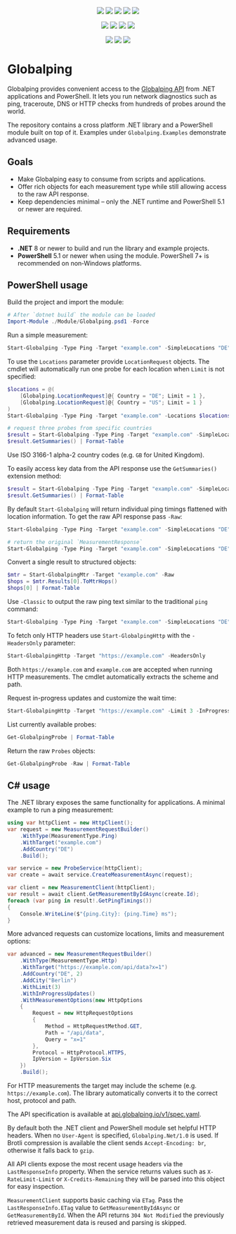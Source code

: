 <p align="center">
  <a href="https://github.com/EvotecIT/Globalping/actions/workflows/test-dotnet.yml"><img src="https://github.com/EvotecIT/Globalping/actions/workflows/test-dotnet.yml/badge.svg"></a>
  <a href="https://codecov.io/gh/EvotecIT/Globalping"><img src="https://codecov.io/gh/EvotecIT/Globalping/graph/badge.svg?token=BVO3QKQEHF" /></a>
  <a href="https://www.powershellgallery.com/packages/Globalping"><img src="https://img.shields.io/powershellgallery/p/Globalping.svg"></a>
  <a href="https://github.com/EvotecIT/Globalping"><img src="https://img.shields.io/github/languages/top/evotecit/Globalping.svg"></a>
  <a href="https://github.com/EvotecIT/Globalping"><img src="https://img.shields.io/github/languages/code-size/evotecit/Globalping.svg"></a>
</p>

<p align="center">
  <a href="https://github.com/EvotecIT/Globalping/actions/workflows/test-powershell-module.yml"><img src="https://github.com/EvotecIT/Globalping/actions/workflows/test-powershell-module.yml/badge.svg"></a>
  <a href="https://www.powershellgallery.com/packages/Globalping"><img src="https://img.shields.io/powershellgallery/v/Globalping.svg?label=powershell"></a>
  <a href="https://www.powershellgallery.com/packages/Globalping"><img src="https://img.shields.io/powershellgallery/vpre/Globalping.svg?label=powershell%20preview&colorB=yellow"></a>
  <a href="https://www.powershellgallery.com/packages/Globalping"><img src="https://img.shields.io/powershellgallery/dt/Globalping.svg"></a>
</p>

<p align="center">
  <a href="https://twitter.com/PrzemyslawKlys"><img src="https://img.shields.io/twitter/follow/PrzemyslawKlys.svg?label=Twitter%20%40PrzemyslawKlys&style=social"></a>
  <a href="https://evotec.xyz/hub"><img src="https://img.shields.io/badge/Blog-evotec.xyz-2A6496.svg"></a>
  <a href="https://www.linkedin.com/in/pklys"><img src="https://img.shields.io/badge/LinkedIn-pklys-0077B5.svg?logo=LinkedIn"></a>
</p>

# Globalping

Globalping provides convenient access to the [Globalping API](https://api.globalping.io/) from .NET applications and PowerShell. It lets you run network diagnostics such as ping, traceroute, DNS or HTTP checks from hundreds of probes around the world.

The repository contains a cross platform .NET library and a PowerShell module built on top of it. Examples under `Globalping.Examples` demonstrate advanced usage.

## Goals

* Make Globalping easy to consume from scripts and applications.
* Offer rich objects for each measurement type while still allowing access to the raw API response.
* Keep dependencies minimal – only the .NET runtime and PowerShell 5.1 or newer are required.

## Requirements

* **.NET** 8 or newer to build and run the library and example projects.
* **PowerShell** 5.1 or newer when using the module. PowerShell 7+ is recommended on non‑Windows platforms.

## PowerShell usage

Build the project and import the module:

```powershell
# After `dotnet build` the module can be loaded
Import-Module ./Module/Globalping.psd1 -Force
```

Run a simple measurement:

```powershell
Start-Globalping -Type Ping -Target "example.com" -SimpleLocations "DE" | Format-Table
```

To use the `Locations` parameter provide `LocationRequest` objects. The cmdlet will automatically run one probe for each location when `Limit` is not specified:

```powershell
$locations = @(
    [Globalping.LocationRequest]@{ Country = "DE"; Limit = 1 },
    [Globalping.LocationRequest]@{ Country = "US"; Limit = 1 }
)
Start-Globalping -Type Ping -Target "example.com" -Locations $locations | Format-Table
```

```powershell
# request three probes from specific countries
$result = Start-Globalping -Type Ping -Target "example.com" -SimpleLocations "DE", "US", "GB"
$result.GetSummaries() | Format-Table
```

Use ISO 3166-1 alpha-2 country codes (e.g. `GB` for United Kingdom).

To easily access key data from the API response use the `GetSummaries()` extension method:

```powershell
$result = Start-Globalping -Type Ping -Target "example.com" -SimpleLocations "DE"
$result.GetSummaries() | Format-Table
```

By default `Start-Globalping` will return individual ping timings flattened with
location information. To get the raw API response pass `-Raw`:

```powershell
Start-Globalping -Type Ping -Target "example.com" -SimpleLocations "DE" | Format-Table
```

```powershell
# return the original `MeasurementResponse`
Start-Globalping -Type Ping -Target "example.com" -SimpleLocations "DE" -Raw
```

Convert a single result to structured objects:

```powershell
$mtr = Start-GlobalpingMtr -Target "example.com" -Raw
$hops = $mtr.Results[0].ToMtrHops()
$hops[0] | Format-Table
```

Use `-Classic` to output the raw ping text similar to the traditional `ping` command:

```powershell
Start-Globalping -Type Ping -Target "example.com" -SimpleLocations "DE" -Classic
```

To fetch only HTTP headers use `Start-GlobalpingHttp` with the `-HeadersOnly` parameter:

```powershell
Start-GlobalpingHttp -Target "https://example.com" -HeadersOnly
```
Both `https://example.com` and `example.com` are accepted when running HTTP measurements. The cmdlet automatically extracts the scheme and path.

Request in-progress updates and customize the wait time:

```powershell
Start-GlobalpingHttp -Target "https://example.com" -Limit 3 -InProgressUpdates -WaitTime 60
```

List currently available probes:

```powershell
Get-GlobalpingProbe | Format-Table
```

Return the raw `Probes` objects:

```powershell
Get-GlobalpingProbe -Raw | Format-Table
```

## C# usage

The .NET library exposes the same functionality for applications. A minimal example to run a ping measurement:

```csharp
using var httpClient = new HttpClient();
var request = new MeasurementRequestBuilder()
    .WithType(MeasurementType.Ping)
    .WithTarget("example.com")
    .AddCountry("DE")
    .Build();

var service = new ProbeService(httpClient);
var create = await service.CreateMeasurementAsync(request);

var client = new MeasurementClient(httpClient);
var result = await client.GetMeasurementByIdAsync(create.Id);
foreach (var ping in result!.GetPingTimings())
{
    Console.WriteLine($"{ping.City}: {ping.Time} ms");
}
```

More advanced requests can customize locations, limits and measurement options:

```csharp
var advanced = new MeasurementRequestBuilder()
    .WithType(MeasurementType.Http)
    .WithTarget("https://example.com/api/data?x=1")
    .AddCountry("DE", 2)
    .AddCity("Berlin")
    .WithLimit(3)
    .WithInProgressUpdates()
    .WithMeasurementOptions(new HttpOptions
    {
        Request = new HttpRequestOptions
        {
            Method = HttpRequestMethod.GET,
            Path = "/api/data",
            Query = "x=1"
        },
        Protocol = HttpProtocol.HTTPS,
        IpVersion = IpVersion.Six
    })
    .Build();
```

For HTTP measurements the target may include the scheme (e.g. `https://example.com`). The library automatically converts it to the correct host, protocol and path.

The API specification is available at [api.globalping.io/v1/spec.yaml](https://api.globalping.io/v1/spec.yaml).

By default both the .NET client and PowerShell module set helpful HTTP headers.
When no `User-Agent` is specified, `Globalping.Net/1.0` is used. If Brotli
compression is available the client sends `Accept-Encoding: br`, otherwise it
falls back to `gzip`.

All API clients expose the most recent usage headers via the `LastResponseInfo`
property. When the service returns values such as `X-RateLimit-Limit` or
`X-Credits-Remaining` they will be parsed into this object for easy inspection.

`MeasurementClient` supports basic caching via `ETag`. Pass the `LastResponseInfo.ETag`
value to `GetMeasurementByIdAsync` or `GetMeasurementById`. When the API returns
`304 Not Modified` the previously retrieved measurement data is reused and parsing
is skipped.
